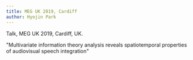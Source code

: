 ```yaml
---
title: MEG UK 2019, Cardiff
author: Hyojin Park
---
```

Talk, MEG UK 2019, Cardiff, UK. <br>

"Multivariate information theory analysis reveals spatiotemporal properties of audiovisual speech integration"
